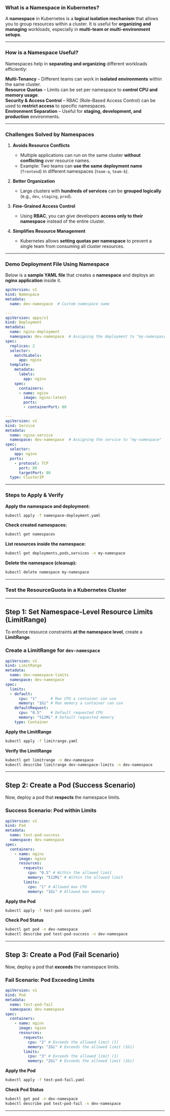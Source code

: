 ### **What is a Namespace in Kubernetes?**  
A **namespace** in Kubernetes is a **logical isolation mechanism** that allows you to group resources within a cluster. It is useful for **organizing and managing** workloads, especially in **multi-team or multi-environment setups**.

---

### **How is a Namespace Useful?**
Namespaces help in **separating and organizing** different workloads efficiently:

 **Multi-Tenancy** – Different teams can work in **isolated environments** within the same cluster.  
 **Resource Quotas** – Limits can be set per namespace to **control CPU and memory usage**.  
 **Security & Access Control** – RBAC (Role-Based Access Control) can be used to **restrict access** to specific namespaces.  
 **Environment Separation** – Useful for **staging, development, and production** environments.  

---

### **Challenges Solved by Namespaces**
1. **Avoids Resource Conflicts**  
   - Multiple applications can run on the same cluster **without conflicting** over resource names.  
   - Example: Two teams can **use the same deployment name** (`frontend`) in different namespaces (`team-a`, `team-b`).

2. **Better Organization**  
   - Large clusters with **hundreds of services** can be **grouped logically** (e.g., `dev`, `staging`, `prod`).  

3. **Fine-Grained Access Control**  
   - Using **RBAC**, you can give developers **access only to their namespace** instead of the entire cluster.  

4. **Simplifies Resource Management**  
   - Kubernetes allows **setting quotas per namespace** to prevent a single team from consuming all cluster resources.

---

### **Demo Deployment File Using Namespace**  
Below is a **sample YAML file** that creates a **namespace** and deploys an **nginx application** inside it.

```yaml
apiVersion: v1
kind: Namespace
metadata:
  name: dev-namespace  # Custom namespace name

---
apiVersion: apps/v1
kind: Deployment
metadata:
  name: nginx-deployment
  namespace: dev-namespace  # Assigning the deployment to "my-namespace"
spec:
  replicas: 2
  selector:
    matchLabels:
      app: nginx
  template:
    metadata:
      labels:
        app: nginx
    spec:
      containers:
      - name: nginx
        image: nginx:latest
        ports:
        - containerPort: 80

---
apiVersion: v1
kind: Service
metadata:
  name: nginx-service
  namespace: dev-namespace  # Assigning the service to "my-namespace"
spec:
  selector:
    app: nginx
  ports:
    - protocol: TCP
      port: 80
      targetPort: 80
  type: ClusterIP
```

---

### **Steps to Apply & Verify**
 **Apply the namespace and deployment:**  
   ```sh
   kubectl apply -f namespace-deployment.yaml
   ```

 **Check created namespaces:**  
   ```sh
   kubectl get namespaces
   ```

 **List resources inside the namespace:**  
   ```sh
   kubectl get deployments,pods,services -n my-namespace
   ```

 **Delete the namespace (cleanup):**  
   ```sh
   kubectl delete namespace my-namespace
   ```

---

### **Test the ResourceQuota in a Kubernetes Cluster**

---

## **Step 1: Set Namespace-Level Resource Limits (LimitRange)**  
To enforce resource constraints **at the namespace level**, create a **LimitRange**.

### **Create a LimitRange for `dev-namespace`**  
```yaml
apiVersion: v1
kind: LimitRange
metadata:
  name: dev-namespace-limits
  namespace: dev-namespace
spec:
  limits:
  - default:
      cpu: "1"      # Max CPU a container can use
      memory: "1Gi" # Max memory a container can use
    defaultRequest:
      cpu: "0.5"    # Default requested CPU
      memory: "512Mi" # Default requested memory
    type: Container
```

 **Apply the LimitRange**  
```sh
kubectl apply -f limitrange.yaml
```

 **Verify the LimitRange**  
```sh
kubectl get limitrange -n dev-namespace
kubectl describe limitrange dev-namespace-limits -n dev-namespace
```

---

## **Step 2: Create a Pod (Success Scenario)**
Now, deploy a pod that **respects** the namespace limits.

### **Success Scenario: Pod within Limits**
```yaml
apiVersion: v1
kind: Pod
metadata:
  name: test-pod-success
  namespace: dev-namespace
spec:
  containers:
    - name: nginx
      image: nginx
      resources:
        requests:
          cpu: "0.5" # Within the allowed limit
          memory: "512Mi" # Within the allowed limit
        limits:
          cpu: "1" # Allowed max CPU
          memory: "1Gi" # Allowed max memory
```

**Apply the Pod**  
```sh
kubectl apply -f test-pod-success.yaml
```

**Check Pod Status**  
```sh
kubectl get pod -n dev-namespace
kubectl describe pod test-pod-success -n dev-namespace
```

---

## **Step 3: Create a Pod (Fail Scenario)**
Now, deploy a pod that **exceeds** the namespace limits.

### **Fail Scenario: Pod Exceeding Limits**
```yaml
apiVersion: v1
kind: Pod
metadata:
  name: test-pod-fail
  namespace: dev-namespace
spec:
  containers:
    - name: nginx
      image: nginx
      resources:
        requests:
          cpu: "2" # Exceeds the allowed limit (1)
          memory: "2Gi" # Exceeds the allowed limit (1Gi)
        limits:
          cpu: "3" # Exceeds the allowed limit (1)
          memory: "2Gi" # Exceeds the allowed limit (1Gi)
```

**Apply the Pod**  
```sh
kubectl apply -f test-pod-fail.yaml
```

**Check Pod Status**  
```sh
kubectl get pod -n dev-namespace
kubectl describe pod test-pod-fail -n dev-namespace
```

---
